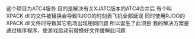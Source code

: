 这个项目为ATC4服务
目的是解决有关XJATC版本的ATC4合并后
有个叫XPACK.dll的文件被替换会导致RJOO的时刻表飞机全部延误
同时使用RJOO的XPACK.dll文件时导致其它机场出现相同问题
所以诞生了此项目
我的解决方案是
通过程序程序，使游戏启动前替换好文件缓解此问题
